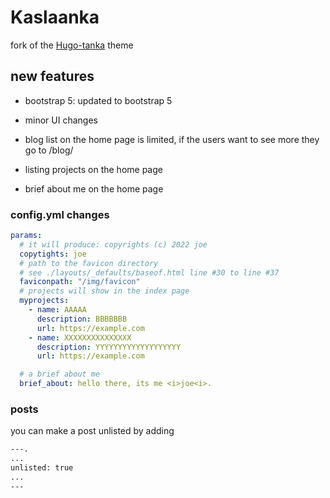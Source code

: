 # Kaslaanka
fork of the [Hugo-tanka](https://github.com/nanxstats/hugo-tanka) theme

## new features

- bootstrap 5: updated to bootstrap 5

- minor UI changes

- blog list on the home page is limited, if the users want to see more they go to /blog/

- listing projects on the home page

- brief about me on the home page


### config.yml changes
```yaml
params:
  # it will produce: copyrights (c) 2022 joe
  copytights: joe
  # path to the favicon directory
  # see ./layouts/_defaults/baseof.html line #30 to line #37
  faviconpath: "/img/favicon"
  # projects will show in the index page
  myprojects:
    - name: AAAAA
      description: BBBBBBB
      url: https://example.com
    - name: XXXXXXXXXXXXXXX
      description: YYYYYYYYYYYYYYYYYYY
      url: https://example.com

  # a brief about me
  brief_about: hello there, its me <i>joe<i>.
```

### posts

you can make a post unlisted by adding

```markdown
---.
...
unlisted: true
...
---
```

